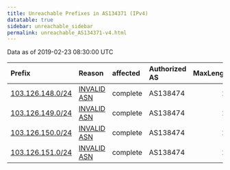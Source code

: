 ```yaml
---
title: Unreachable Prefixes in AS134371 (IPv4)
datatable: true
sidebar: unreachable_sidebar
permalink: unreachable_AS134371-v4.html
---
```


Data as of 2019-02-23 08:30:00 UTC


<div class="datatable-begin"></div>

| Prefix                                                     | Reason                                                                                                   | affected   | Authorized AS   |   MaxLength | Anchor                                       |   unreachable /24s |
|:-----------------------------------------------------------|:---------------------------------------------------------------------------------------------------------|:-----------|:----------------|------------:|:---------------------------------------------|-------------------:|
| [103.126.148.0/24](https://stat.ripe.net/103.126.148.0/24) | [INVALID ASN](https://rpki-validator.ripe.net/announcement-preview?asn=AS134371&prefix=103.126.148.0/24) | complete   | AS138474        |          22 | [APNIC](unreachable_APNIC_RPKI_Root-v4.html) |                  1 |
| [103.126.149.0/24](https://stat.ripe.net/103.126.149.0/24) | [INVALID ASN](https://rpki-validator.ripe.net/announcement-preview?asn=AS134371&prefix=103.126.149.0/24) | complete   | AS138474        |          22 | [APNIC](unreachable_APNIC_RPKI_Root-v4.html) |                  1 |
| [103.126.150.0/24](https://stat.ripe.net/103.126.150.0/24) | [INVALID ASN](https://rpki-validator.ripe.net/announcement-preview?asn=AS134371&prefix=103.126.150.0/24) | complete   | AS138474        |          22 | [APNIC](unreachable_APNIC_RPKI_Root-v4.html) |                  1 |
| [103.126.151.0/24](https://stat.ripe.net/103.126.151.0/24) | [INVALID ASN](https://rpki-validator.ripe.net/announcement-preview?asn=AS134371&prefix=103.126.151.0/24) | complete   | AS138474        |          22 | [APNIC](unreachable_APNIC_RPKI_Root-v4.html) |                  1 |

<div class="datatable-end"></div>